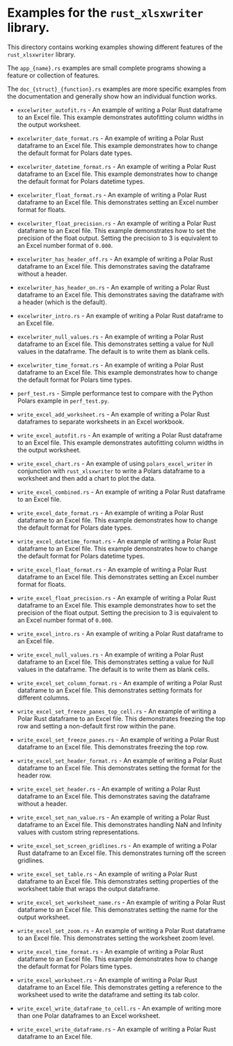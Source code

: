 # Examples for the `rust_xlsxwriter` library.

This directory contains working examples showing different features of the
`rust_xlsxwriter` library.

The `app_{name}.rs` examples are small complete programs showing a feature or
collection of features.

The `doc_{struct}_{function}.rs` examples are more specific examples from the
documentation and generally show how an individual function works.

* `excelwriter_autofit.rs` - An example of writing a Polar Rust dataframe
  to an Excel file. This example demonstrates autofitting column widths in
  the output worksheet.

* `excelwriter_date_format.rs` - An example of writing a Polar Rust
  dataframe to an Excel file. This example demonstrates how to change the
  default format for Polars date types.

* `excelwriter_datetime_format.rs` - An example of writing a Polar Rust
  dataframe to an Excel file. This example demonstrates how to change the
  default format for Polars datetime types.

* `excelwriter_float_format.rs` - An example of writing a Polar Rust
  dataframe to an Excel file. This demonstrates setting an Excel number
  format for floats.

* `excelwriter_float_precision.rs` - An example of writing a Polar Rust
  dataframe to an Excel file. This example demonstrates how to set the
  precision of the float output. Setting the precision to 3 is equivalent
  to an Excel number format of `0.000`.

* `excelwriter_has_header_off.rs` - An example of writing a Polar Rust
  dataframe to an Excel file. This demonstrates saving the dataframe
  without a header.

* `excelwriter_has_header_on.rs` - An example of writing a Polar Rust
  dataframe to an Excel file. This demonstrates saving the dataframe with a
  header (which is the default).

* `excelwriter_intro.rs` - An example of writing a Polar Rust dataframe to
  an Excel file.

* `excelwriter_null_values.rs` - An example of writing a Polar Rust
  dataframe to an Excel file. This demonstrates setting a value for Null
  values in the dataframe. The default is to write them as blank cells.

* `excelwriter_time_format.rs` - An example of writing a Polar Rust
  dataframe to an Excel file. This example demonstrates how to change the
  default format for Polars time types.

* `perf_test.rs` - Simple performance test to compare with the Python
  Polars example in `perf_test.py`.

* `write_excel_add_worksheet.rs` - An example of writing a Polar Rust
  dataframes to separate worksheets in an Excel workbook.

* `write_excel_autofit.rs` - An example of writing a Polar Rust dataframe
  to an Excel file. This example demonstrates autofitting column widths in
  the output worksheet.

* `write_excel_chart.rs` - An example of using `polars_excel_writer` in
  conjunction with `rust_xlsxwriter` to write a Polars dataframe to a
  worksheet and then add a chart to plot the data.

* `write_excel_combined.rs` - An example of writing a Polar Rust dataframe
  to an Excel file.

* `write_excel_date_format.rs` - An example of writing a Polar Rust
  dataframe to an Excel file. This example demonstrates how to change the
  default format for Polars date types.

* `write_excel_datetime_format.rs` - An example of writing a Polar Rust
  dataframe to an Excel file. This example demonstrates how to change the
  default format for Polars datetime types.

* `write_excel_float_format.rs` - An example of writing a Polar Rust
  dataframe to an Excel file. This demonstrates setting an Excel number
  format for floats.

* `write_excel_float_precision.rs` - An example of writing a Polar Rust
  dataframe to an Excel file. This example demonstrates how to set the
  precision of the float output. Setting the precision to 3 is equivalent
  to an Excel number format of `0.000`.

* `write_excel_intro.rs` - An example of writing a Polar Rust dataframe to
  an Excel file.

* `write_excel_null_values.rs` - An example of writing a Polar Rust
  dataframe to an Excel file. This demonstrates setting a value for Null
  values in the dataframe. The default is to write them as blank cells.

* `write_excel_set_column_format.rs` - An example of writing a Polar Rust
  dataframe to an Excel file. This demonstrates setting formats for
  different columns.

* `write_excel_set_freeze_panes_top_cell.rs` - An example of writing a
  Polar Rust dataframe to an Excel file. This demonstrates freezing the top
  row and setting a non-default first row within the pane.

* `write_excel_set_freeze_panes.rs` - An example of writing a Polar Rust
  dataframe to an Excel file. This demonstrates freezing the top row.

* `write_excel_set_header_format.rs` - An example of writing a Polar Rust
  dataframe to an Excel file. This demonstrates setting the format for the
  header row.

* `write_excel_set_header.rs` - An example of writing a Polar Rust
  dataframe to an Excel file. This demonstrates saving the dataframe
  without a header.

* `write_excel_set_nan_value.rs` - An example of writing a Polar Rust
  dataframe to an Excel file. This demonstrates handling NaN and Infinity
  values with custom string representations.

* `write_excel_set_screen_gridlines.rs` - An example of writing a Polar
  Rust dataframe to an Excel file. This demonstrates turning off the screen
  gridlines.

* `write_excel_set_table.rs` - An example of writing a Polar Rust dataframe
  to an Excel file. This demonstrates setting properties of the worksheet
  table that wraps the output dataframe.

* `write_excel_set_worksheet_name.rs` - An example of writing a Polar Rust
  dataframe to an Excel file. This demonstrates setting the name for the
  output worksheet.

* `write_excel_set_zoom.rs` - An example of writing a Polar Rust dataframe
  to an Excel file. This demonstrates setting the worksheet zoom level.

* `write_excel_time_format.rs` - An example of writing a Polar Rust
  dataframe to an Excel file. This example demonstrates how to change the
  default format for Polars time types.

* `write_excel_worksheet.rs` - An example of writing a Polar Rust dataframe
  to an Excel file. This demonstrates getting a reference to the worksheet
  used to write the dataframe and setting its tab color.

* `write_excel_write_dataframe_to_cell.rs` - An example of writing more
  than one Polar dataframes to an Excel worksheet.

* `write_excel_write_dataframe.rs` - An example of writing a Polar Rust
  dataframe to an Excel file.

